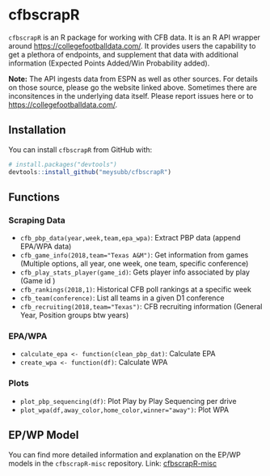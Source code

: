 # cfbscrapR

`cfbscrapR` is an R package for working with CFB data. It is an R API wrapper around https://collegefootballdata.com/. It provides users the capability to get a plethora of endpoints, and supplement that data with additional information (Expected Points Added/Win Probability added). 

__Note:__ The API ingests data from ESPN as well as other sources. For details on those source, please go the website linked above. Sometimes there are inconsitences in the underlying data itself. Please report issues here or to https://collegefootballdata.com/. 

## Installation
You can install `cfbscrapR` from GitHub with:

``` r
# install.packages("devtools")
devtools::install_github("meysubb/cfbscrapR")
```

## Functions

### Scraping Data 
* ```cfb_pbp_data(year,week,team,epa_wpa)```: Extract PBP data (append EPA/WPA data)
* ```cfb_game_info(2018,team="Texas A&M")```: Get information from games (Multiple options, all year, one week, one team, specific conference)
* ```cfb_play_stats_player(game_id)```: Gets player info associated by play (Game id )
* ```cfb_rankings(2018,1)```: Historical CFB poll rankings at a specific week
* ```cfb_team(conference)```: List all teams in a given D1 conference
* ```cfb_recruiting(2018,team="Texas")```: CFB recruiting information (General Year, Position groups btw years)



### EPA/WPA

* ```calculate_epa <- function(clean_pbp_dat)```: Calculate EPA 
* ```create_wpa <- function(df)```: Calculate WPA 


### Plots
* ```plot_pbp_sequencing(df)```: Plot Play by Play Sequencing per drive 
* ```plot_wpa(df,away_color,home_color,winner="away")```: Plot WPA 

## EP/WP Model
You can find more detailed information and explanation on the EP/WP models in the `cfbscrapR-misc` repository. Link: [cfbscrapR-misc](https://github.com/meysubb/cfbscrapR-misc "cfbscrapR-misc GitHub repository") 
